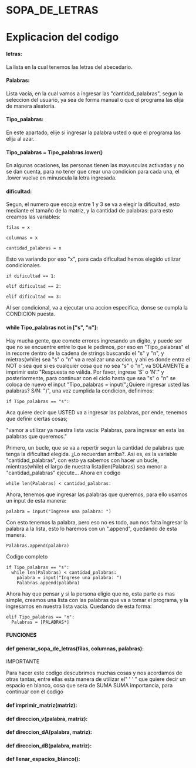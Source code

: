 # SOPA_DE_LETRAS
# Explicacion del codigo
#### letras: 
La lista en la cual tenemos las letras del abecedario.

#### Palabras: 
Lista vacia, en la cual vamos a ingresar las "cantidad_palabras", segun la seleccion del usuario, ya sea de forma manual o que el programa las elija de manera aleatoria.

#### Tipo_palabras: 
En este apartado, elije si ingresar la palabra usted o que el programa las elija al azar.

#### Tipo_palabras = Tipo_palabras.lower()
En algunas ocasiones, las personas tienen las mayusculas activadas y no se dan cuenta, para no tener que crear una condicion para cada una, el .lower vuelve en minuscula la letra ingresada.

#### dificultad: 
Segun, el numero que escoja entre 1 y 3 se va a elegir la dificultad, esto mediante el tamaño de la matriz, y la cantidad de palabras:
para esto creamos las variables:
```
filas = x

columnas = x

cantidad_palabras = x
```
Esto va  variando por eso "x", para cada dificultad hemos elegido utilizar condicionales.
```
if dificultad == 1:

elif dificultad == 2:

elif dificultad == 3:
```
Al ser condicional, va a ejecutar una accion especifica, donse se cumpla la CONDICION puesta.

#### while Tipo_palabras not in ["s", "n"]:
Hay mucha gente, que comete errores ingresando un digito, y puede ser que no se encuentre entre lo que le pedimos, por eso en "Tipo_palabras" el in recorre dentro de la cadena de strings buscando el "s" y "n", y mietras(while) sea "s" o "n" va a realizar una accion, y ahi es donde entra el NOT o sea que si es cualquier cosa que no sea "s" o "n", va SOLAMENTE a imprimir esto "Respuesta no válida. Por favor, ingrese 'S' o 'N'." y posteriormente, para continuar con el ciclo hasta que sea "s" o "n" se coloca de nuevo el input "Tipo_palabras = input("¿Quiere ingresar usted las palabras? S/N: ")", una vez cumplida la condicion, definimos:

```
if Tipo_palabras == "s":
```
Aca quiere decir que USTED va a ingresar las palabras, por ende, tenemos que definir ciertas cosas;

"vamor a utilizar ya nuestra lista vacia: Palabras, para ingresar en esta las palabras que queremos."

Primero, un bucle, que se va a repertir segun la cantidad de palabras que tenga la dificultad elegida. ¿Lo recuerdan arriba?. Asi es, es la variable "cantidad_palabras", con esto ya sabemos con hacer un bucle, mientras(while) el largo de nuestra lista(len(Palabras) sea menor a "cantidad_palabras" ejecute... Ahora en codigo
```
while len(Palabras) < cantidad_palabras:
```
Ahora, tenemos que ingresar las palabras que queremos, para ello usamos un input de esta manera:

```
palabra = input("Ingrese una palabra: ")
```
Con esto tenemos la palabra, pero eso no es todo, aun nos falta ingresar la palabra a la lista, esto lo haremos con un ".append", quedando de esta manera.
```
Palabras.append(palabra)
```
Codigo completo
```
if Tipo_palabras == "s":
  while len(Palabras) < cantidad_palabras:
    palabra = input("Ingrese una palabra: ") 
    Palabras.append(palabra)
```
Ahora hay que pensar y si la persona eligio que no, esta parte es mas simple, creamos una lista con las palabras que va a tomar el programa, y la ingresamos en nuestra lista vacia. Quedando de esta forma:
```
elif Tipo_palabras == "n":
  Palabras = [PALABRAS*]
```
#### FUNCIONES
#### def generar_sopa_de_letras(filas, columnas, palabras):
IMPORTANTE

Para hacer este codigo descubrimos muchas cosas y nos acordamos de otras tantas, entre ellas esta manera de utilizar el" ' ' " que quiere decir un espacio en blanco, cosa que sera de SUMA SUMA importancia, para continuar con el codigo


#### def imprimir_matriz(matriz):


#### def direccion_v(palabra, matriz):


#### def direccion_dA(palabra, matriz):


#### def direccion_dB(palabra, matriz):


#### def llenar_espacios_blanco():









